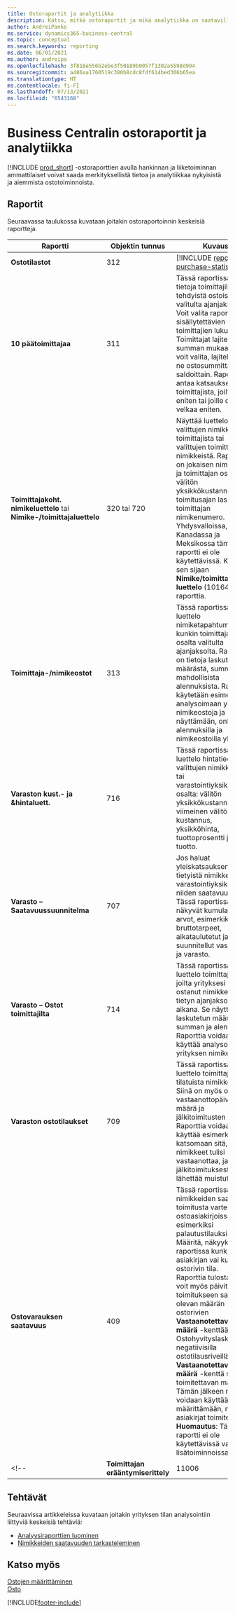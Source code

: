 ```yaml
---
title: Ostoraportit ja analytiikka
description: Katso, mitkä ostoraportit ja mikä analytiikka on saatavilla Business Centralin vakioversiossa, jotta voit seurata liiketoimintaasi.
author: AndreiPanko
ms.service: dynamics365-business-central
ms.topic: conceptual
ms.search.keywords: reporting
ms.date: 06/01/2021
ms.author: andreipa
ms.openlocfilehash: 3f818e556b2ebe3f50189b0057f1302a5598d904
ms.sourcegitcommit: a486aa1760519c380b8cdc8fdf614bed306b65ea
ms.translationtype: HT
ms.contentlocale: fi-FI
ms.lasthandoff: 07/13/2021
ms.locfileid: "6543168"
---
```

# <a name="purchase-reports-and-analytics-in-business-central"></a>Business Centralin ostoraportit ja analytiikka

[!INCLUDE [prod_short](includes/prod_short.md)] -ostoraporttien avulla hankinnan ja liiketoiminnan ammattilaiset voivat saada merkityksellistä tietoa ja analytiikkaa nykyisistä ja aiemmista ostotoiminnoista.  

## <a name="reports"></a>Raportit

Seuraavassa taulukossa kuvataan joitakin ostoraportoinnin keskeisiä raportteja.

|Raportti |Objektin tunnus|Kuvaus  |
|---------|---------|---------|
|**Ostotilastot**|312|[!INCLUDE [reports-purchase-statistics](includes/reports-purchase-statistics.md)]|
|**10 päätoimittajaa**|311|Tässä raportissa näkyy tietoja toimittajilta tehdyistä ostoista valitulta ajanjaksolta. Voit valita raporttiin sisällytettävien toimittajien lukumäärän.<br>Toimittajat lajitellaan summan mukaan, ja voit valita, lajitellaanko ne ostosummittain vai saldoittain. Raportti antaa katsauksen toimittajista, joilta ostat eniten tai joille olet velkaa eniten.|
|**Toimittajakoht. nimikeluettelo** tai **Nimike-/toimittajaluettelo**|320 tai 720|Näyttää luettelon valittujen nimikkeiden toimittajista tai valittujen toimittajien nimikkeistä. Raportissa on jokaisen nimikkeen ja toimittajan osalta välitön yksikkökustannus, toimitusajan laskenta ja toimittajan nimikenumero.<br>Yhdysvalloissa, Kanadassa ja Meksikossa tämä raportti ei ole käytettävissä. Käytä sen sijaan **Nimike/toimittaja luettelo** (10164) -raporttia.|
|**Toimittaja-/nimikeostot**|313|Tässä raportissa näkyy luettelo nimiketapahtumista kunkin toimittajan osalta valitulta ajanjaksolta. Raportissa on tietoja laskutetusta määrästä, summasta ja mahdollisista alennuksista. Raporttia käytetään esimerkiksi analysoimaan yrityksen nimikeostoja ja näyttämään, onko alennuksilla ja nimikeostoilla yhteyttä.|
|**Varaston kust.- ja &hintaluett.**|716|Tässä raportissa on luettelo hintatiedoista valittujen nimikkeiden tai varastointiyksiköiden osalta: välitön yksikkökustannus, viimeinen välitön kustannus, yksikköhinta, tuottoprosentti ja tuotto.|
|**Varasto – Saatavuussuunnitelma**|707|Jos haluat yleiskatsauksen tietyistä nimikkeistä tai varastointiyksiköistä ja niiden saatavuudesta. Tässä raportissa näkyvät kumulatiiviset arvot, esimerkiksi bruttotarpeet, aikataulutetut ja suunnitellut vastaanotot ja varasto. |
|**Varasto – Ostot toimittajilta**|714|Tässä raportissa näkyy luettelo toimittajista, joilta yrityksesi on ostanut nimikkeitä tietyn ajanjakson aikana. Se näyttää laskutetun määrän, summan ja alennuksen. Raporttia voidaan käyttää analysoimaan yrityksen nimikeostoja.|
|**Varaston ostotilaukset**|709|Tässä raportissa on luettelo toimittajalta tilatuista nimikkeistä. Siinä on myös oletettu vastaanottopäivämäärä, määrä ja jälkitoimitusten summa. Raporttia voidaan käyttää esimerkiksi katsomaan sitä, milloin nimikkeet tulisi vastaanottaa, ja tulisiko jälkitoimituksesta lähettää muistutus.|
|**Ostovarauksen saatavuus**|409|Tässä raportissa näkyy nimikkeiden saatavuus toimitusta varten ostoasiakirjoissa, esimerkiksi palautustilauksissa. Määritä, näkyykö raportissa kunkin asiakirjan vai kunkin ostorivin tila. <br>Raporttia tulostaessasi voit myös päivittää toimitukseen saatavilla olevan määrän ostorivien **Vastaanotettava määrä** -kenttään. Ostohyvityslaskuissa ja negatiivisilla ostotilausriveillä **Vastaanotettava määrä** -kenttä sisältää toimitettavan määrän. Tämän jälkeen raporttia voidaan käyttää määrittämään, mitkä asiakirjat toimitetaan. **Huomautus**: Tämä raportti ei ole käytettävissä varaston lisätoiminnoissa.|
<!--|**Toimittajan erääntymiserittely**|11006| Erityistä DACHille: Raportti, jota voi käyttää ostaneen osaston ryhmän johtaja ja kirjanpito-osasto. Tässä on yleiskuvaus maksamattomista toimittajalaskuista sisältäen eräpäivät, valuutat ja rahamäärät. Perusta on avoimet toimittajan kirjanpitotapahtumat.| -->




## <a name="tasks"></a>Tehtävät

Seuraavissa artikkeleissa kuvataan joitakin yrityksen tilan analysointiin liittyviä keskeisiä tehtäviä:

* [Analyysiraporttien luominen](bi-how-create-analysis-views-reports.md)  
* [Nimikkeiden saatavuuden tarkasteleminen](inventory-how-availability-overview.md)  


## <a name="see-also"></a>Katso myös

[Ostojen määrittäminen](purchasing-setup-purchasing.md)  
[Osto](purchasing-manage-purchasing.md)  

[!INCLUDE[footer-include](includes/footer-banner.md)]

